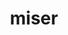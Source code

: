 ---
title: miser
meaning: unhappy
ch: [nine, mt, mt8thru9]
pos: totadjective
femstem: miser
femend: a
neutstem: miser
neutend: um
derivative: immiserate
---